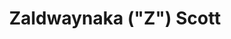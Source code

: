 ---
layout: layouts/profile.liquid
title: Zaldwaynaka ("Z") Scott
id: zaldwaynaka_z_scott
prefix: 
first: Zaldwaynaka ("Z")
middle: 
last: Scott
suffix: 
currentTitle: President
currentOrg: Chicago State University
bio:  Z Scott is an independent board director, a nationally respected business executive and a seasoned Advisor to boards and corporate leaders. Currently, she has P&amp;L, operations, governance, and government relations responsibilities as a University President. Previously, she has close to fifteen years of governance and compliance consulting expertise with public and private companies. She has advised CEOs and management of global manufacturing and retail companies, including advisement in resolving concerns and complex issues related to international operations that include China, Brazil, Mexico and India. Assignments often included compliance risk assessments and internal investigations. She provided crucial advisement to executives, internal auditors and corporate boards on the Foreign Corrupt Practices Act. She has served as Chair, Vice-Chair, and Audit Chair on boards of major nonprofit and governmental entities. She was elected (2022) an independent director at ComEd, an Illinois utility company of Chicago-based Exelon Corporation (NASDAQ&#58; EXC).<br /><br />In 2018, Ms. Scott was appointed as President of Chicago State University, an Illinois 4-year public university where she manages all aspects of the profitability and growth of the university. Currently, she also has the additional responsibility of leading CSU through a global pandemic. In her four years at CSU, Ms. Scott achieved several significant accomplishments including the development of a new strategic plan; hiring a strong executive leadership team; successfully negotiating new contracts with the university’s unions; improving the organization’s budget and state appropriations; facilitating relationships with government officials and regulators; engaging new strategic partners; managing capital and infrastructure challenges; and reestablishing the CSU Foundation. <br /><br />For over ten years, Ms. Scott was an Equity Partner in three global law firms where she focused on consulting with private and global public companies on government regulatory and compliance issues. She advised boards, General Counsels, Chief Internal Auditors and Chief Compliance Officers on governance and corruption risks arising from foreign investments and operations. She advised CEOs and boards on government investigations and senior employee misconduct. Among her legal matters, Ms. Scott represented Fortune 200 companies in matters that include representation of a national food distributor in a high-stakes federal regulatory investigation; drafting a board-approved crisis management plan for a global public manufacturing company; performance of a global corruption risk assessment for one the world’s largest beverage companies; and representation of a global engine manufacturer in federal class action litigation. <br /><br />Before joining the private practice of law, Ms. Scott worked in the federal government as a federal regulator with the United States Attorney’s Office where she served as a key member of the office’s leadership team and later in Illinois government as Illinois’ inaugural Executive Inspector General. As Executive Inspector General, Ms. Scott established and led a new state agency focused on compliance investigations and ethics education. <br /><br />Ms. Scott’s serves on the boards of the John G. Shedd Aquarium, U.S. Coast Guard Academy and Lurie Children’s Hospital. Her prior board service includes Board Chair of the Chicago Housing Authority-the nation’s third largest public housing agency. Her leadership has been recognized for many years. In 2020, she was awarded Chicago Bar Association’s Justice John Paul Stevens Award and in 2019, Crain’s Chicago Business named her as one of Chicago’s Most Powerful Women in Business. She is a member of the Economic Club of Chicago and the Commercial Club. <br /><br />A graduate of Indiana University Maurer School of Law, Ms. Scott was inducted into the law school’s Hall of Fame in 2019. She received her BS in Journalism from the University of Illinois, Champaign-Urbana.
linkedin: https://www.linkedin.com/in/zscott/
tiktok: 
twitter: 
aboutme: 
insta: 
orgURL: 
snapchat: 
personalURL: 
smallHeadshotURL: assets/images/headshots/
originalHeadshotURL: assets/images/headshots/
tags-experience: 
 - DEI
 - ESG Experience
 - Governance
 - HR / Human Resources
 - PR / Public Relations
 - Global
 - International
 - Legal
 - P&L&#58; $0-$500M
 - Public Companies
tags-current-industries: 
 - Educational Services
 - Energy/Utilities
 - Health Care and Social Assistance
tags-current-position: 
 - President
tags-past-industries: 
 - Civic/Public Policy
 - Educational Services
 - Food Manufacturing
 - Food and Beverage Stores
 - Hospitality/Food Services
 - Law
 - Manufacturing
 - Mining, Quarrying, and Oil and Gas Extraction
 - PR/Communications
 - Real Estate and Rental and Leasing
tags-past-position: 
 - Partner
tags-current-board-service: 
    - Corporate Private
    - Nonprofit
tags-past-board-service: 
    - Nonprofit
boards-current-corporate-private: 
 - ComEd, 
boards-current-corporate-public: 
boards-current-nonprofit: 
 - Lurie Children's Hospital, 
 - U.S. Coast Guard Academy, 
 - John G. Shedd Aquarium, 
boards-current-privateequity: 
boards-current-spac: 
boards-current-vc: 
boards-past-corporate-private: 
boards-past-corporate-public: 
boards-past-nonprofit: 
 - Chicago Housing Authority, 
boards-past-privateequity: 
boards-past-spac: 
boards-past-vc: 
---